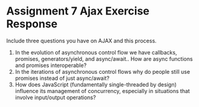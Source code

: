 # Assignment 7 Ajax Exercise Response

Include three questions you have on AJAX and this process.

1. In the evolution of asynchronous control flow we have callbacks, promises,
   generators/yield, and async/await.. How are async functions and promises
   interoperable?
2. In the iterations of asynchronous control flows why do people still use
   promises instead of just async/await?
3. How does JavaScript (fundamentally single-threaded by design) influence its
    management of concurrency, especially in situations that involve input/output
    operations?
